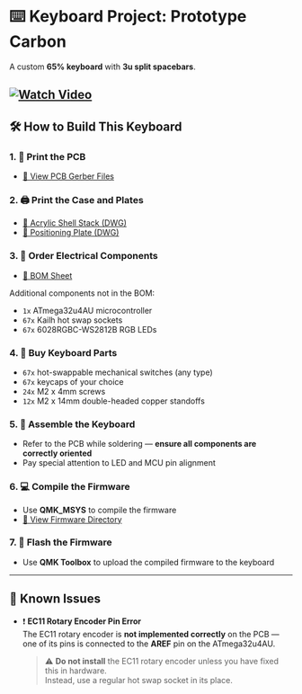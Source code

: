 # ⌨️ Keyboard Project: Prototype Carbon

A custom **65% keyboard** with **3u split spacebars**.

[![Watch Video](https://img.youtube.com/vi/WMbd48JGXQo/hqdefault.jpg)](https://www.youtube.com/watch?v=WMbd48JGXQo&ab_channel=XinlinWu)
---

## 🛠️ How to Build This Keyboard

### 1. 🧾 Print the PCB
- [📂 View PCB Gerber Files](./Gerber_prototypeCarbon_PCB_prototypeCarbon_2025-07-03.zip)

### 2. 🖨️ Print the Case and Plates
- [📐 Acrylic Shell Stack (DWG)](./prototypeCarbonGasketShell.dwg)  
- [🔩 Positioning Plate (DWG)](./gasket.dwg)

### 3. 🔌 Order Electrical Components
- [📄 BOM Sheet](./BOM_prototypeCarbon_2025-07-03.csv)

Additional components not in the BOM:
- `1x` ATmega32u4AU microcontroller  
- `67x` Kailh hot swap sockets  
- `67x` 6028RGBC-WS2812B RGB LEDs

### 4. 🎹 Buy Keyboard Parts
- `67x` hot-swappable mechanical switches (any type)  
- `67x` keycaps of your choice  
- `24x` M2 x 4mm screws  
- `12x` M2 x 14mm double-headed copper standoffs

### 5. 🔧 Assemble the Keyboard
- Refer to the PCB while soldering — **ensure all components are correctly oriented**
- Pay special attention to LED and MCU pin alignment

### 6. 💻 Compile the Firmware
- Use **QMK_MSYS** to compile the firmware  
- [📁 View Firmware Directory](./qmk_firmware/keyboards/prototypeCarbon)

### 7. 🚀 Flash the Firmware
- Use **QMK Toolbox** to upload the compiled firmware to the keyboard

---

## 🐞 Known Issues

- ❗ **EC11 Rotary Encoder Pin Error**  
  The EC11 rotary encoder is **not implemented correctly** on the PCB — one of its pins is connected to the **AREF** pin on the ATmega32u4AU.

  > ⚠️ **Do not install** the EC11 rotary encoder unless you have fixed this in hardware.  
  Instead, use a regular hot swap socket in its place.
